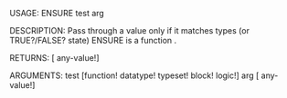 USAGE:
     ENSURE test arg 

DESCRIPTION:
     Pass through a value only if it matches types (or TRUE?/FALSE? state)
     ENSURE is a function .

RETURNS: [<opt> any-value!]

ARGUMENTS:
    test [function! datatype! typeset! block! logic!]
    arg [<opt> any-value!]
